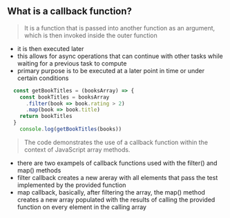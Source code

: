 ## What is a callback function?

> It is a function that is passed into another function as an argument, which is then invoked inside the outer function 

- it is then executed later
- this allows for async operations that can continue with other tasks while waiting for a previous task to compute 
- primary purpose is to be executed at a later point in time or under certain conditions

```js
  const getBookTitles = (booksArray) => {
    const bookTitles = booksArray
      .filter(book => book.rating > 2)
      .map(book => book.title)
    return bookTitles
  }
    console.log(getBookTitles(books))
```

> The code demonstrates the use of a callback function within the context of JavaScript array methods. 

- there are two exampels of callback functions used with the filter() and map() methods
- filter callback creates a new areray with all elements that pass the test implemented by the provided function 
- map callback, basically, after filtering the array, the map() method creates a new array populated with the results of calling the provided function on every element in the calling array